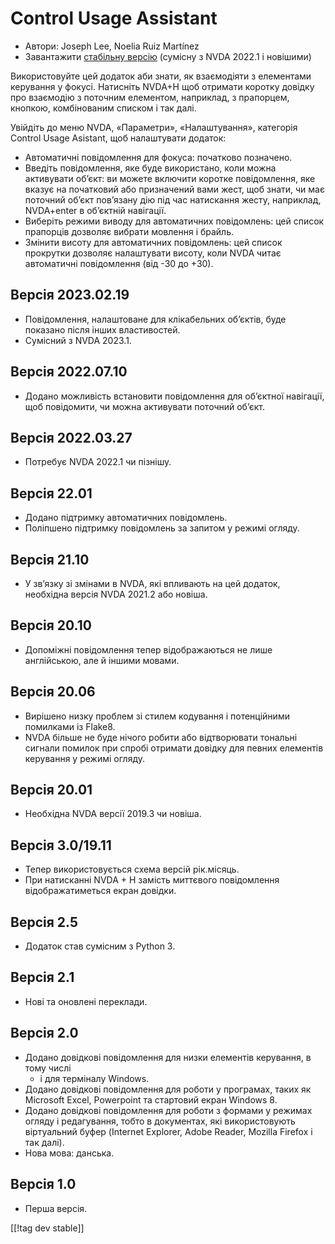# Control Usage Assistant #

* Автори: Joseph Lee, Noelia Ruiz Martínez
* Завантажити [стабільну версію][1] (сумісну з NVDA 2022.1 і новішими)

Використовуйте цей додаток аби знати, як взаємодіяти з елементами керування
у фокусі. Натисніть NVDA+H щоб отримати коротку довідку про взаємодію з
поточним елементом, наприклад, з прапорцем, кнопкою, комбінованим списком і
так далі.

Увійдіть до меню NVDA, «Параметри», «Налаштування», категорія Control Usage
Asistant, щоб налаштувати додаток:

* Автоматичні повідомлення для фокуса: початково позначено.
* Введіть повідомлення, яке буде використано, коли можна активувати об’єкт:
  ви можете включити коротке повідомлення, яке вказує на початковий або
  призначений вами жест, щоб знати, чи має поточний об’єкт пов’язану дію під
  час натискання жесту, наприклад, NVDA+enter в об’єктній навігації.
* Виберіть режими виводу для автоматичних повідомлень: цей список прапорців
  дозволяє вибрати мовлення і брайль.
* Змінити висоту для автоматичних повідомлень: цей список прокрутки дозволяє
  налаштувати висоту, коли NVDA читає автоматичні повідомлення (від -30 до
  +30).

## Версія 2023.02.19

* Повідомлення, налаштоване для клікабельних об’єктів, буде показано після
  інших властивостей.
* Сумісний з NVDA 2023.1.

## Версія 2022.07.10

* Додано можливість встановити повідомлення для об’єктної навігації, щоб
  повідомити, чи можна активувати поточний об’єкт.

## Версія 2022.03.27

* Потребує NVDA 2022.1 чи пізнішу.

## Версія 22.01

* Додано підтримку автоматичних повідомлень.
* Поліпшено підтримку повідомлень за запитом у режимі огляду.

## Версія 21.10

* У зв’язку зі змінами в NVDA, які впливають на цей додаток, необхідна
  версія NVDA 2021.2 або новіша.

## Версія 20.10

* Допоміжні повідомлення тепер відображаються не лише англійською, але й
  іншими мовами.

## Версія 20.06

* Вирішено низку проблем зі стилем кодування і потенційними помилками із
  Flake8.
* NVDA більше не буде нічого робити або відтворювати тональні сигнали
  помилок при спробі отримати довідку для певних елементів керування у
  режимі огляду.

## Версія 20.01

* Необхідна NVDA версії 2019.3 чи новіша.

## Версія 3.0/19.11

* Тепер використовується схема версій рік.місяць.
* При натисканні NVDA + H замість миттєвого повідомлення відображатиметься
  екран довідки.

## Версія 2.5

* Додаток став сумісним з Python 3.

## Версія 2.1

* Нові та оновлені переклади.

## Версія 2.0

* Додано довідкові повідомлення для низки елементів керування, в тому числі
  - і для терміналу Windows.
* Додано довідкові повідомлення для роботи у програмах, таких як Microsoft
  Excel, Powerpoint та стартовий екран Windows 8.
* Додано довідкові повідомлення для роботи з формами у режимах огляду і
  редагування, тобто в документах, які використовують віртуальний буфер
  (Internet Explorer, Adobe Reader, Mozilla Firefox і так далі).
* Нова мова: данська.

## Версія 1.0

* Перша версія.

[[!tag dev stable]]

[1]:
https://addons.nvda-project.org/files/get.php?file=controlUsageAssistant
